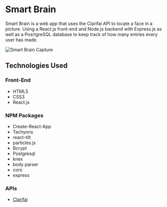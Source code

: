 # Smart Brain

Smart Brain is a web app that uses the Clarifai API to locate a face in a picture. Using a React.js front-end and Node.js backend with Express.js as well as a PosrtgreSQL database to keep track of how many entries every user has made.

![Smart Brain Capture](https://imgur.com/3SGGC2I.jpg)


## Technologies Used

### Front-End
- HTML5
- CSS3
 - React.js

### NPM Packages
- Create-React-App
- Tachyons
- react-tilt
- particles.js
- Bcrypt
- Postgresql
- knex
- body parser
- cors
- express

### APIs
- [Clarifai](https://www.clarifai.com/)
